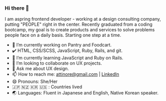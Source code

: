 ### Hi there 👋
I am aspring frontend developer - working at a design consulting company, putting "PEOPLE" right in the center. Recently graduated from a coding bootcamp, my goal is to create products and services to solve problems people face on a daily basis. Starting one step at a time.

- 🔭 I’m currently working on Pantry and Foodcart.
- ✔️ HTML, CSS/SCSS, JavaScript, Ruby, Rails, and git.
- 🌱 I’m currently learning JavaScript and Ruby on Rails.
- 👯 I’m looking to collaborate on UX projects.
- 💬 Ask me about UX design.
- 📫 How to reach me: attinore@gmail.com | <a href="https://https://www.linkedin.com/in/hongjoo/" title="LinkedIn" rel="nofollow">LinkedIn</a>
- 😄 Pronouns: She/Her
- 🇯🇵 🇳🇿 🇰🇷 🇺🇸 : Countries lived
- 🌏 Languages: Fluent in Japanese and English, Native Korean speaker.

<!--
**attinore/attinore** is a ✨ _special_ ✨ repository because its `README.md` (this file) appears on your GitHub profile.
